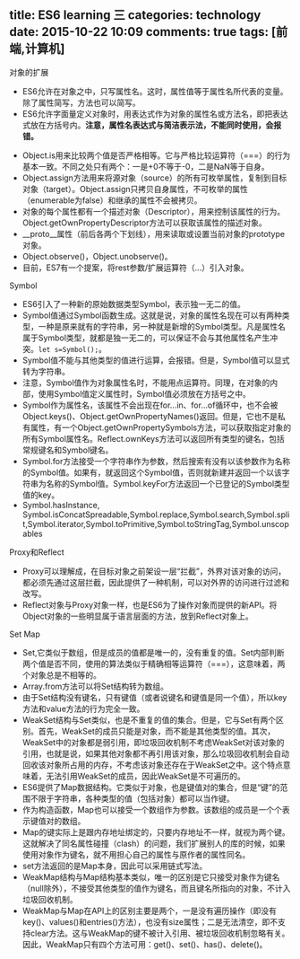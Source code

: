 title: ES6 learning 三
categories: technology
date: 2015-10-22 10:09
comments: true
tags: [前端,计算机]
---
对象的扩展
* ES6允许在对象之中，只写属性名。这时，属性值等于属性名所代表的变量。除了属性简写，方法也可以简写。
* ES6允许字面量定义对象时，用表达式作为对象的属性名或方法名，即把表达式放在方括号内。**注意，属性名表达式与简洁表示法，不能同时使用，会报错。**

<!-- more -->

* Object.is用来比较两个值是否严格相等。它与严格比较运算符（===）的行为基本一致。不同之处只有两个：一是+0不等于-0，二是NaN等于自身。
* Object.assign方法用来将源对象（source）的所有可枚举属性，复制到目标对象（target）。Object.assign只拷贝自身属性，不可枚举的属性（enumerable为false）和继承的属性不会被拷贝。
* 对象的每个属性都有一个描述对象（Descriptor），用来控制该属性的行为。Object.getOwnPropertyDescriptor方法可以获取该属性的描述对象。
* __proto__属性（前后各两个下划线），用来读取或设置当前对象的prototype对象。
* Object.observe()，Object.unobserve()。
* 目前，ES7有一个提案，将rest参数/扩展运算符（...）引入对象。

Symbol
* ES6引入了一种新的原始数据类型Symbol，表示独一无二的值。
* Symbol值通过Symbol函数生成。这就是说，对象的属性名现在可以有两种类型，一种是原来就有的字符串，另一种就是新增的Symbol类型。凡是属性名属于Symbol类型，就都是独一无二的，可以保证不会与其他属性名产生冲突。```let s=Symbol();```。
* Symbol值不能与其他类型的值进行运算，会报错。但是，Symbol值可以显式转为字符串。
* 注意，Symbol值作为对象属性名时，不能用点运算符。同理，在对象的内部，使用Symbol值定义属性时，Symbol值必须放在方括号之中。
* Symbol作为属性名，该属性不会出现在for...in、for...of循环中，也不会被Object.keys()、Object.getOwnPropertyNames()返回。但是，它也不是私有属性，有一个Object.getOwnPropertySymbols方法，可以获取指定对象的所有Symbol属性名。Reflect.ownKeys方法可以返回所有类型的键名，包括常规键名和Symbol键名。
* Symbol.for方法接受一个字符串作为参数，然后搜索有没有以该参数作为名称的Symbol值。如果有，就返回这个Symbol值，否则就新建并返回一个以该字符串为名称的Symbol值。Symbol.keyFor方法返回一个已登记的Symbol类型值的key。
* Symbol.hasInstance, Symbol.isConcatSpreadable,Symbol.replace,Symbol.search,Symbol.split,Symbol.iterator,Symbol.toPrimitive,Symbol.toStringTag,Symbol.unscopables

Proxy和Reflect
* Proxy可以理解成，在目标对象之前架设一层“拦截”，外界对该对象的访问，都必须先通过这层拦截，因此提供了一种机制，可以对外界的访问进行过滤和改写。
* Reflect对象与Proxy对象一样，也是ES6为了操作对象而提供的新API。将Object对象的一些明显属于语言层面的方法，放到Reflect对象上。

Set Map
* Set,它类似于数组，但是成员的值都是唯一的，没有重复的值。Set内部判断两个值是否不同，使用的算法类似于精确相等运算符（===），这意味着，两个对象总是不相等的。
* Array.from方法可以将Set结构转为数组。
* 由于Set结构没有键名，只有键值（或者说键名和键值是同一个值），所以key方法和value方法的行为完全一致。
* WeakSet结构与Set类似，也是不重复的值的集合。但是，它与Set有两个区别。首先，WeakSet的成员只能是对象，而不能是其他类型的值。其次，WeakSet中的对象都是弱引用，即垃圾回收机制不考虑WeakSet对该对象的引用，也就是说，如果其他对象都不再引用该对象，那么垃圾回收机制会自动回收该对象所占用的内存，不考虑该对象还存在于WeakSet之中。这个特点意味着，无法引用WeakSet的成员，因此WeakSet是不可遍历的。
* ES6提供了Map数据结构。它类似于对象，也是键值对的集合，但是“键”的范围不限于字符串，各种类型的值（包括对象）都可以当作键。
* 作为构造函数，Map也可以接受一个数组作为参数。该数组的成员是一个个表示键值对的数组。
* Map的键实际上是跟内存地址绑定的，只要内存地址不一样，就视为两个键。这就解决了同名属性碰撞（clash）的问题，我们扩展别人的库的时候，如果使用对象作为键名，就不用担心自己的属性与原作者的属性同名。
* set方法返回的是Map本身，因此可以采用链式写法。
* WeakMap结构与Map结构基本类似，唯一的区别是它只接受对象作为键名（null除外），不接受其他类型的值作为键名，而且键名所指向的对象，不计入垃圾回收机制。
* WeakMap与Map在API上的区别主要是两个，一是没有遍历操作（即没有key()、values()和entries()方法），也没有size属性；二是无法清空，即不支持clear方法。这与WeakMap的键不被计入引用、被垃圾回收机制忽略有关。因此，WeakMap只有四个方法可用：get()、set()、has()、delete()。